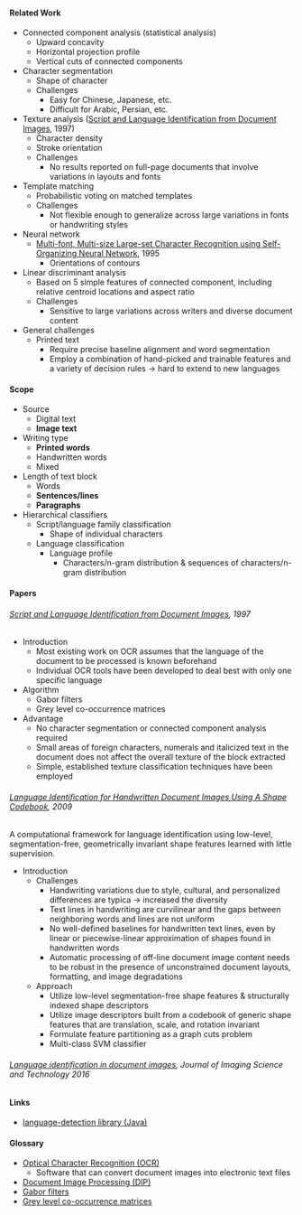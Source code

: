 #### Related Work

- Connected component analysis (statistical analysis)
  - Upward concavity
  - Horizontal projection profile
  - Vertical cuts of connected components
- Character segmentation
  - Shape of character
  - Challenges
    - Easy for Chinese, Japanese, etc.
    - Difficult for Arabic, Persian, etc.
- Texture analysis ([Script and Language Identification from Document Images](http://www.bmva.org/bmvc/1997/papers/050/), 1997)
  - Character density
  - Stroke orientation
  - Challenges
    - No results reported on full-page documents that involve variations in layouts and fonts
- Template matching
  - Probabilistic voting on matched templates
  - Challenges
    - Not flexible enough to generalize across large variations in fonts or handwriting styles
- Neural network
  - [Multi-font, Multi-size Large-set Character Recognition using Self-Organizing Neural Network](http://ieeexplore.ieee.org/document/598937/), 1995
    - Orientations of contours
- Linear discriminant analysis
  - Based on 5 simple features of connected component, including relative centroid locations and aspect ratio
  - Challenges
    - Sensitive to large variations across writers and diverse document content
- General challenges
  - Printed text
    - Require precise baseline alignment and word segmentation
    - Employ a combination of hand-picked and trainable features and a variety of decision rules -> hard to extend to new languages

#### Scope

- Source
  - Digital text
  - __Image text__
- Writing type
  - __Printed words__
  - Handwritten words
  - Mixed
- Length of text block
  - Words
  - __Sentences/lines__
  - __Paragraphs__
- Hierarchical classifiers
  - Script/language family classification
    - Shape of individual characters
  - Language classification
    - Language profile
      - Characters/n-gram distribution & sequences of characters/n-gram distribution

#### Papers

###### [Script and Language Identification from Document Images](http://www.bmva.org/bmvc/1997/papers/050/), 1997

- Introduction
  - Most existing work on OCR assumes that the language of the document to be processed is known beforehand
  - Individual OCR tools have been developed to deal best with only one specific language
- Algorithm
  - Gabor filters
  - Grey level co-occurrence matrices
- Advantage
  - No character segmentation or connected component analysis required
  - Small areas of foreign characters, numerals and italicized text in the document does not affect the overall texture of the block extracted
  - Simple, established texture classification techniques have been employed

###### [Language Identification for Handwritten Document Images Using A Shape Codebook](http://www.umiacs.umd.edu/~zhugy/HandwritingLanguageID_PR2009.pdf), 2009

A computational framework for language identification using low-level, segmentation-free, geometrically invariant shape features learned with little supervision.

- Introduction
  - Challenges
    - Handwriting variations due to style, cultural, and personalized differences are typica -> increased the diversity
    - Text lines in handwriting are curvilinear and the gaps between neighboring words and lines are not uniform
    - No well-defined baselines for handwritten text lines, even by linear or piecewise-linear approximation of shapes found in handwritten words
    - Automatic processing of off-line document image content needs to be robust in the presence of unconstrained document layouts, formatting, and image degradations
  - Approach
    - Utilize low-level segmentation-free shape features & structurally indexed shape descriptors
    - Utilize image descriptors built from a codebook of generic shape features that are translation, scale, and rotation invariant
    - Formulate feature partitioning as a graph cuts problem
    - Multi-class SVM classifier

###### [Language identification in document images](http://pagesperso.litislab.fr/cchatelain/wp-content/uploads/sites/8/2016/01/Bar15.pdf), Journal of Imaging Science and Technology 2016

#### Links

- [language-detection library (Java)](https://code.google.com/archive/p/language-detection/)

#### Glossary

- [Optical Character Recognition (OCR)]()
  - Software that can convert document images into electronic text files
- [Document Image Processing (DIP)]()
- [Gabor filters]()
- [Grey level co-occurrence matrices]()
